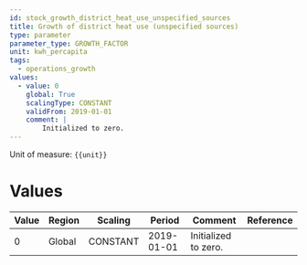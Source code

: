 ```yaml
---
id: stock_growth_district_heat_use_unspecified_sources
title: Growth of district heat use (unspecified sources)
type: parameter
parameter_type: GROWTH_FACTOR
unit: kwh_percapita
tags:
  - operations_growth
values:
  - value: 0
    global: True
    scalingType: CONSTANT
    validFrom: 2019-01-01
    comment: |
        Initialized to zero.
---
```



Unit of measure: `{{unit}}`


# Values


| Value | Region | Scaling | Period | Comment | Reference |
|-------|--------|---------|--------|---------|-----------|
| 0 | Global | CONSTANT | 2019-01-01 | Initialized to zero. |  |


